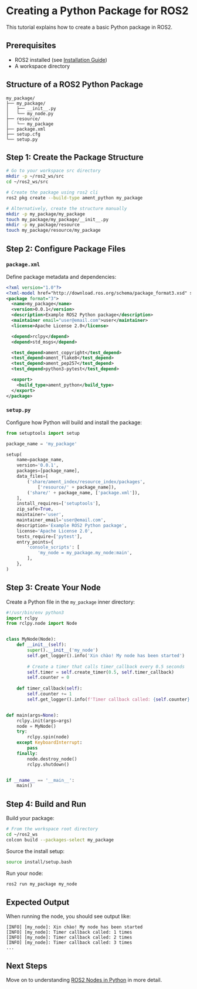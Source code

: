 # Creating a Python Package for ROS2

This tutorial explains how to create a basic Python package in ROS2.

## Prerequisites
- ROS2 installed (see [Installation Guide](../1_installation/))
- A workspace directory

## Structure of a ROS2 Python Package

```
my_package/
├── my_package/
│   ├── __init__.py
│   └── my_node.py
├── resource/
│   └── my_package
├── package.xml
├── setup.cfg
└── setup.py
```

## Step 1: Create the Package Structure

```bash
# Go to your workspace src directory
mkdir -p ~/ros2_ws/src
cd ~/ros2_ws/src

# Create the package using ros2 cli
ros2 pkg create --build-type ament_python my_package

# Alternatively, create the structure manually
mkdir -p my_package/my_package
touch my_package/my_package/__init__.py
mkdir -p my_package/resource
touch my_package/resource/my_package
```

## Step 2: Configure Package Files

### `package.xml`
Define package metadata and dependencies:

```xml
<?xml version="1.0"?>
<?xml-model href="http://download.ros.org/schema/package_format3.xsd" schematypens="http://www.w3.org/2001/XMLSchema"?>
<package format="3">
  <name>my_package</name>
  <version>0.0.1</version>
  <description>Example ROS2 Python package</description>
  <maintainer email="user@email.com">user</maintainer>
  <license>Apache License 2.0</license>

  <depend>rclpy</depend>
  <depend>std_msgs</depend>

  <test_depend>ament_copyright</test_depend>
  <test_depend>ament_flake8</test_depend>
  <test_depend>ament_pep257</test_depend>
  <test_depend>python3-pytest</test_depend>

  <export>
    <build_type>ament_python</build_type>
  </export>
</package>
```

### `setup.py`
Configure how Python will build and install the package:

```python
from setuptools import setup

package_name = 'my_package'

setup(
    name=package_name,
    version='0.0.1',
    packages=[package_name],
    data_files=[
        ('share/ament_index/resource_index/packages',
            ['resource/' + package_name]),
        ('share/' + package_name, ['package.xml']),
    ],
    install_requires=['setuptools'],
    zip_safe=True,
    maintainer='user',
    maintainer_email='user@email.com',
    description='Example ROS2 Python package',
    license='Apache License 2.0',
    tests_require=['pytest'],
    entry_points={
        'console_scripts': [
            'my_node = my_package.my_node:main',
        ],
    },
)
```

## Step 3: Create Your Node

Create a Python file in the `my_package` inner directory:

```python
#!/usr/bin/env python3
import rclpy
from rclpy.node import Node


class MyNode(Node):
    def __init__(self):
        super().__init__('my_node')
        self.get_logger().info('Xin chào! My node has been started')
        
        # Create a timer that calls timer_callback every 0.5 seconds
        self.timer = self.create_timer(0.5, self.timer_callback)
        self.counter = 0
        
    def timer_callback(self):
        self.counter += 1
        self.get_logger().info(f'Timer callback called: {self.counter} times')


def main(args=None):
    rclpy.init(args=args)
    node = MyNode()
    try:
        rclpy.spin(node)
    except KeyboardInterrupt:
        pass
    finally:
        node.destroy_node()
        rclpy.shutdown()


if __name__ == '__main__':
    main()
```

## Step 4: Build and Run

Build your package:

```bash
# From the workspace root directory
cd ~/ros2_ws
colcon build --packages-select my_package
```

Source the install setup:

```bash
source install/setup.bash
```

Run your node:

```bash
ros2 run my_package my_node
```

## Expected Output

When running the node, you should see output like:

```
[INFO] [my_node]: Xin chào! My node has been started
[INFO] [my_node]: Timer callback called: 1 times
[INFO] [my_node]: Timer callback called: 2 times
[INFO] [my_node]: Timer callback called: 3 times
...
```

## Next Steps
Move on to understanding [ROS2 Nodes in Python](../4_ros2_node_python/) in more detail. 